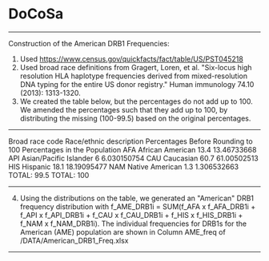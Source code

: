 # DoCoSa
_________________________________________________________________
Construction of the American DRB1 Frequencies:
1. Used https://www.census.gov/quickfacts/fact/table/US/PST045218
2. Used broad race definitions from Gragert, Loren, et al. "Six-locus high resolution HLA haplotype frequencies derived from mixed-resolution DNA typing for the entire US donor registry." Human immunology 74.10 (2013): 1313-1320.
3. We created the table below, but the percentages do not add up to 100. We amended the percentages such that they add up to 100, by distributing the missing (100-99.5) based on the original percentages.
_________________________________________________________________
Broad race code	Race/ethnic description	Percentages Before Rounding to 100	 Percentages in the Population
AFA	            African American	      13.4	                               13.46733668
API	            Asian/Pacific Islander	 6	                                6.030150754
CAU	            Caucasian	              60.7	                               61.00502513
HIS	            Hispanic	              18.1	                               18.19095477
NAM	            Native American	         1.3	                                1.306532663
		                             TOTAL: 99.5	                       TOTAL: 100
_________________________________________________________________

4. Using the distributions on the table, we generated an "American" DRB1 frequency distribution with
f_AME_DRB1i = SUM(f_AFA x f_AFA_DRB1i + f_API x f_API_DRB1i + f_CAU x f_CAU_DRB1i + f_HIS x f_HIS_DRB1i + f_NAM x f_NAM_DRB1i).
The individual frequencies for DRB1s for the American (AME) population are shown in Column AME_freq of /DATA/American_DRB1_Freq.xlsx
_________________________________________________________________
